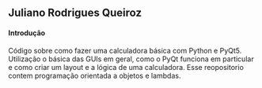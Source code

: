 ## Juliano Rodrigues Queiroz 

#### Introdução 
Código sobre como fazer uma calculadora básica com Python e PyQt5. 
Utilização o básica das GUIs em geral, como o PyQt funciona em particular e como criar um layout e a lógica de uma calculadora. 
Esse reopositorio contem programação orientada a objetos e lambdas.